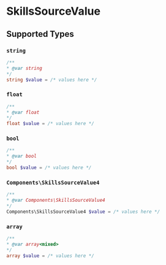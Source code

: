 # SkillsSourceValue


## Supported Types

### `string`

```php
/**
* @var string
*/
string $value = /* values here */
```

### `float`

```php
/**
* @var float
*/
float $value = /* values here */
```

### `bool`

```php
/**
* @var bool
*/
bool $value = /* values here */
```

### `Components\SkillsSourceValue4`

```php
/**
* @var Components\SkillsSourceValue4
*/
Components\SkillsSourceValue4 $value = /* values here */
```

### `array`

```php
/**
* @var array<mixed>
*/
array $value = /* values here */
```

